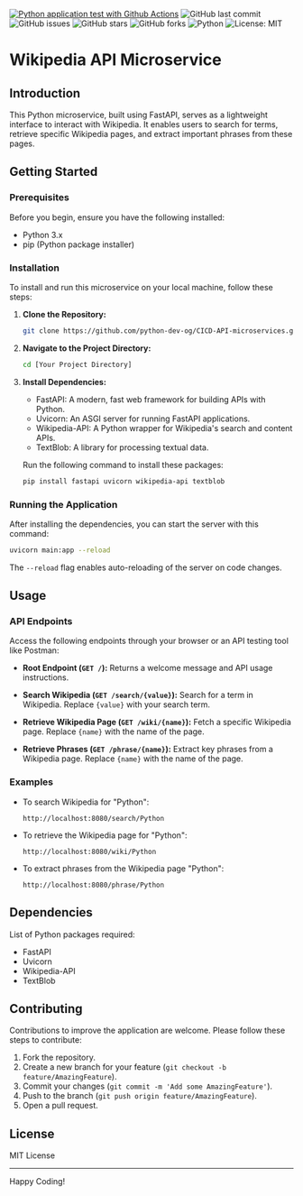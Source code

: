 [![Python application test with Github Actions](https://github.com/python-dev-og/CICD-API-microservices/actions/workflows/devops.yml/badge.svg)](https://github.com/python-dev-og/CICD-API-microservices/actions/workflows/devops.yml)
![GitHub last commit](https://img.shields.io/github/last-commit/python-dev-og/CICD-API-microservices)
![GitHub issues](https://img.shields.io/github/issues/python-dev-og/CICD-API-microservices)
![GitHub stars](https://img.shields.io/github/stars/python-dev-og/CICD-API-microservices)
![GitHub forks](https://img.shields.io/github/forks/python-dev-og/CICD-API-microservices)
![Python](https://img.shields.io/badge/Made%20with-Python-1f425f.svg)
![License: MIT](https://img.shields.io/badge/License-MIT-yellow.svg)


# Wikipedia API Microservice

## Introduction
This Python microservice, built using FastAPI, serves as a lightweight interface to interact with Wikipedia. It enables users to search for terms, retrieve specific Wikipedia pages, and extract important phrases from these pages.

## Getting Started

### Prerequisites
Before you begin, ensure you have the following installed:
- Python 3.x
- pip (Python package installer)

### Installation
To install and run this microservice on your local machine, follow these steps:

1. **Clone the Repository:**
   ```bash
   git clone https://github.com/python-dev-og/CICD-API-microservices.git
   ```

2. **Navigate to the Project Directory:**
   ```bash
   cd [Your Project Directory]
   ```

3. **Install Dependencies:**
   - FastAPI: A modern, fast web framework for building APIs with Python.
   - Uvicorn: An ASGI server for running FastAPI applications.
   - Wikipedia-API: A Python wrapper for Wikipedia's search and content APIs.
   - TextBlob: A library for processing textual data.
   
   Run the following command to install these packages:
   ```bash
   pip install fastapi uvicorn wikipedia-api textblob
   ```

### Running the Application
After installing the dependencies, you can start the server with this command:
```bash
uvicorn main:app --reload
```
The `--reload` flag enables auto-reloading of the server on code changes.

## Usage

### API Endpoints
Access the following endpoints through your browser or an API testing tool like Postman:

- **Root Endpoint (`GET /`):**
  Returns a welcome message and API usage instructions.

- **Search Wikipedia (`GET /search/{value}`):**
  Search for a term in Wikipedia. Replace `{value}` with your search term.

- **Retrieve Wikipedia Page (`GET /wiki/{name}`):**
  Fetch a specific Wikipedia page. Replace `{name}` with the name of the page.

- **Retrieve Phrases (`GET /phrase/{name}`):**
  Extract key phrases from a Wikipedia page. Replace `{name}` with the name of the page.

### Examples
- To search Wikipedia for "Python":
  ```
  http://localhost:8080/search/Python
  ```

- To retrieve the Wikipedia page for "Python":
  ```
  http://localhost:8080/wiki/Python
  ```

- To extract phrases from the Wikipedia page "Python":
  ```
  http://localhost:8080/phrase/Python
  ```

## Dependencies
List of Python packages required:
- FastAPI
- Uvicorn
- Wikipedia-API
- TextBlob

## Contributing
Contributions to improve the application are welcome. Please follow these steps to contribute:
1. Fork the repository.
2. Create a new branch for your feature (`git checkout -b feature/AmazingFeature`).
3. Commit your changes (`git commit -m 'Add some AmazingFeature'`).
4. Push to the branch (`git push origin feature/AmazingFeature`).
5. Open a pull request.

## License
MIT License

---

Happy Coding!

